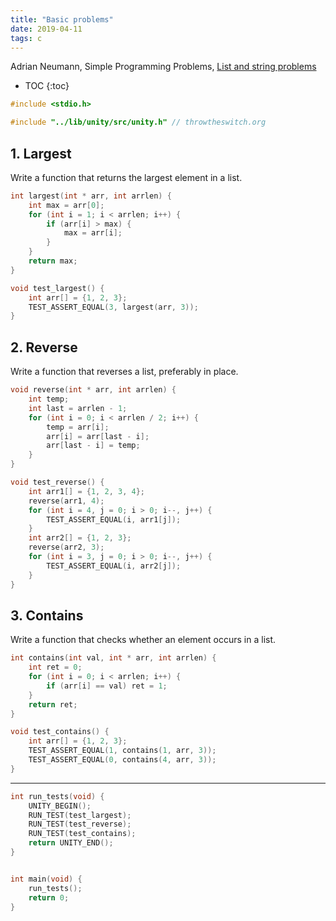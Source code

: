 ```yaml
---
title: "Basic problems"
date: 2019-04-11
tags: c
---
```


Adrian Neumann, Simple Programming Problems, 
[List and string problems](https://adriann.github.io/programming_problems.html)

* TOC
{:toc}

```c
#include <stdio.h>

#include "../lib/unity/src/unity.h" // throwtheswitch.org
```


## 1. Largest

Write a function that returns the largest element in a list.

```c
int largest(int * arr, int arrlen) {
    int max = arr[0];
    for (int i = 1; i < arrlen; i++) {
        if (arr[i] > max) {
            max = arr[i];
        }
    }
    return max;
}

void test_largest() {
    int arr[] = {1, 2, 3};
    TEST_ASSERT_EQUAL(3, largest(arr, 3));
}
```


## 2. Reverse

Write a function that reverses a list, preferably in place.

```c
void reverse(int * arr, int arrlen) {
    int temp;
    int last = arrlen - 1;
    for (int i = 0; i < arrlen / 2; i++) {
        temp = arr[i];
        arr[i] = arr[last - i];
        arr[last - i] = temp;
    }
}

void test_reverse() {
    int arr1[] = {1, 2, 3, 4};
    reverse(arr1, 4);
    for (int i = 4, j = 0; i > 0; i--, j++) {
        TEST_ASSERT_EQUAL(i, arr1[j]);
    }
    int arr2[] = {1, 2, 3};
    reverse(arr2, 3);
    for (int i = 3, j = 0; i > 0; i--, j++) {
        TEST_ASSERT_EQUAL(i, arr2[j]);
    }
}
```


## 3. Contains

Write a function that checks whether an element occurs in a list.

```c
int contains(int val, int * arr, int arrlen) {
    int ret = 0;
    for (int i = 0; i < arrlen; i++) {
        if (arr[i] == val) ret = 1;
    }
    return ret;
}

void test_contains() {
    int arr[] = {1, 2, 3};
    TEST_ASSERT_EQUAL(1, contains(1, arr, 3));
    TEST_ASSERT_EQUAL(0, contains(4, arr, 3));
}
```

----

```c
int run_tests(void) {
    UNITY_BEGIN();
    RUN_TEST(test_largest);
    RUN_TEST(test_reverse);
    RUN_TEST(test_contains);
    return UNITY_END();
}


int main(void) {
    run_tests();
    return 0;
}
```
